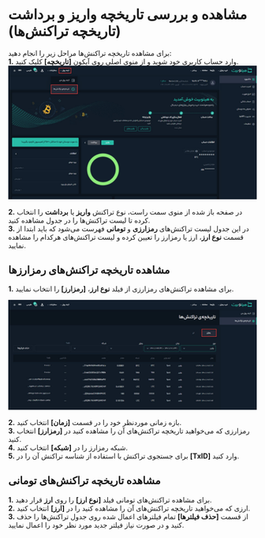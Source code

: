 # مشاهده و بررسی تاریخچه واریز و برداشت (تاریخچه تراکنش‌ها)
برای مشاهده تاریخچه تراکنش‌ها مراحل زیر را انجام دهید:<br>
**1.** وارد حساب کاربری خود شوید و از منوی اصلی روی آیکون **[تاریخچه]** کلیک کنید.
![تاریخچه تراکنش‌ها در منوی کیف پول](./Images/transaction-history-menu.jpg)

**2.** در صفحه باز شده از منوی سمت راست، نوع تراکنش **واریز** یا **برداشت** را انتخاب کرده تا لیست تراکنش‌ها را در جدول مشاهده کنید.<br>
**3.** در این جدول لیست تراکنش‌های **رمزارزی** و **تومانی** فهرست می‌شود که باید ابتدا از قسمت **نوع ارز**، ارز یا رمزارز را تعیین کرده و لیست تراکنش‌های هرکدام را مشاهده نمایید.

<!---عکس نیاز داره برای تعیین فیلد نوع ارز--->

## مشاهده تاریخچه تراکنش‌های رمزارزها
**1.** برای مشاهده تراکنش‌های رمزارزی از فیلد **نوع ارز**، **[رمزارز]** را انتخاب نمایید.

![تاریخچه تراکنش‌های رمزارزی](./Images/view-crypto-transaction-history.jpg)

**2.** بازه زمانی موردنظر خود را در قسمت **[زمان]** انتخاب کنید.<br>
**3.** رمزارزی که می‌خواهید تاریخچه تراکنش‌های آن را مشاهده کنید در **[رمزارز]** انتخاب کنید.<br>
**4.** شبکه رمزارز را در **[شبکه]** انتخاب کنید.<br>
**5.** برای جستجوی تراکنش با استفاده از شناسه تراکنش   آن را در **[TxID]** وارد کنید.<br>

## مشاهده تاریخچه تراکنش‌های تومانی
**1.** برای مشاهده تراکنش‌های تومانی فیلد **[نوع ارز]** را روی **ارز** قرار دهید.<br>
**2.**  ارزی که می‌خواهید تاریخچه تراکنش‌های آن را مشاهده کنید را در **[ارز]** انتخاب کنید.<br>
**3.** از قسمت **[حذف فیلترها]** تمام فیلترهای اعمال شده روی جدول تراکنش‌ها را حذف کنید و در صورت نیاز فیلتر جدید مورد نظر خود را اعمال نمایید.